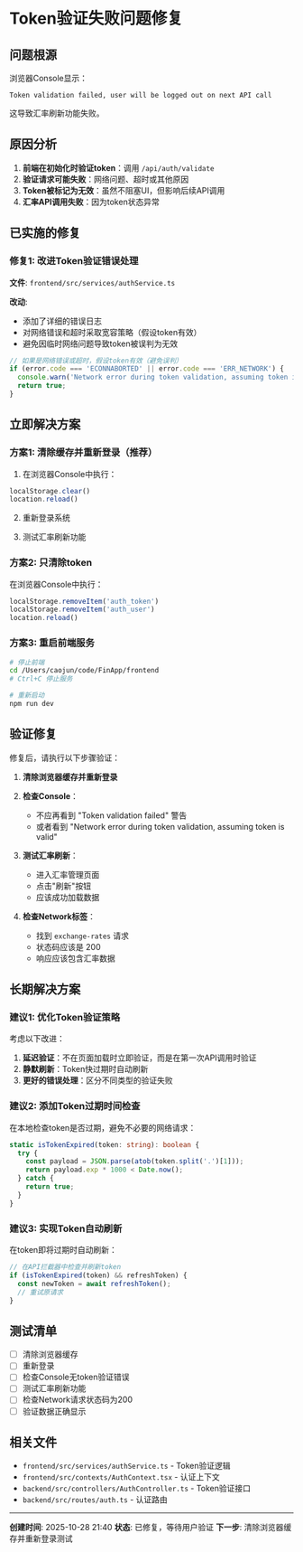 # Token验证失败问题修复

## 问题根源

浏览器Console显示：
```
Token validation failed, user will be logged out on next API call
```

这导致汇率刷新功能失败。

## 原因分析

1. **前端在初始化时验证token**：调用 `/api/auth/validate`
2. **验证请求可能失败**：网络问题、超时或其他原因
3. **Token被标记为无效**：虽然不阻塞UI，但影响后续API调用
4. **汇率API调用失败**：因为token状态异常

## 已实施的修复

### 修复1: 改进Token验证错误处理

**文件**: `frontend/src/services/authService.ts`

**改动**:
- 添加了详细的错误日志
- 对网络错误和超时采取宽容策略（假设token有效）
- 避免因临时网络问题导致token被误判为无效

```typescript
// 如果是网络错误或超时，假设token有效（避免误判）
if (error.code === 'ECONNABORTED' || error.code === 'ERR_NETWORK') {
  console.warn('Network error during token validation, assuming token is valid');
  return true;
}
```

## 立即解决方案

### 方案1: 清除缓存并重新登录（推荐）

1. 在浏览器Console中执行：
```javascript
localStorage.clear()
location.reload()
```

2. 重新登录系统

3. 测试汇率刷新功能

### 方案2: 只清除token

在浏览器Console中执行：
```javascript
localStorage.removeItem('auth_token')
localStorage.removeItem('auth_user')
location.reload()
```

### 方案3: 重启前端服务

```bash
# 停止前端
cd /Users/caojun/code/FinApp/frontend
# Ctrl+C 停止服务

# 重新启动
npm run dev
```

## 验证修复

修复后，请执行以下步骤验证：

1. **清除浏览器缓存并重新登录**

2. **检查Console**：
   - 不应再看到 "Token validation failed" 警告
   - 或者看到 "Network error during token validation, assuming token is valid"

3. **测试汇率刷新**：
   - 进入汇率管理页面
   - 点击"刷新"按钮
   - 应该成功加载数据

4. **检查Network标签**：
   - 找到 `exchange-rates` 请求
   - 状态码应该是 200
   - 响应应该包含汇率数据

## 长期解决方案

### 建议1: 优化Token验证策略

考虑以下改进：

1. **延迟验证**：不在页面加载时立即验证，而是在第一次API调用时验证
2. **静默刷新**：Token快过期时自动刷新
3. **更好的错误处理**：区分不同类型的验证失败

### 建议2: 添加Token过期时间检查

在本地检查token是否过期，避免不必要的网络请求：

```typescript
static isTokenExpired(token: string): boolean {
  try {
    const payload = JSON.parse(atob(token.split('.')[1]));
    return payload.exp * 1000 < Date.now();
  } catch {
    return true;
  }
}
```

### 建议3: 实现Token自动刷新

在token即将过期时自动刷新：

```typescript
// 在API拦截器中检查并刷新token
if (isTokenExpired(token) && refreshToken) {
  const newToken = await refreshToken();
  // 重试原请求
}
```

## 测试清单

- [ ] 清除浏览器缓存
- [ ] 重新登录
- [ ] 检查Console无token验证错误
- [ ] 测试汇率刷新功能
- [ ] 检查Network请求状态码为200
- [ ] 验证数据正确显示

## 相关文件

- `frontend/src/services/authService.ts` - Token验证逻辑
- `frontend/src/contexts/AuthContext.tsx` - 认证上下文
- `backend/src/controllers/AuthController.ts` - Token验证接口
- `backend/src/routes/auth.ts` - 认证路由

---

**创建时间**: 2025-10-28 21:40
**状态**: 已修复，等待用户验证
**下一步**: 清除浏览器缓存并重新登录测试
